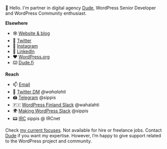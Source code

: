 👋 Hello. I'm partner in digital agency [Dude](https://dude.fi), WordPress Senior Developer and WordPress Community enthusiast.

**Elsewhere**
- 🕸 [Website & blog](https://sipp.is/)
- 🐤 [Twitter](https://twitter.com/wahalahti)
- 📸 [Instagram](https://instagram.com/wahalahti)
- 🧾 [LinkedIn](http://www.linkedin.com/in/timi-wahalahti)
- ❤️ [WordPress.org](https://profiles.wordpress.org/sippis)
- ⌨️ [Dude.fi](https://www.dude.fi/dudet/timi)

**Reach**
- 📫 [Email](mailto:timi@wahalahti.fi)
- 🐤 [Twitter DM](https://twitter.com/messages/compose?recipient_id=58433730) _@wahalahti_
- 🖨 [Telegram](https://telegram.me/sippis) @sippis
- 🇫🇮 [WordPress Finland Slack](https://fi.wordpress.org/chat/) @wahalahti
- 🌍 [Making WordPress Slack](https://make.wordpress.org/chat/) @sippis
- 📟 [IRC](https://en.wikipedia.org/wiki/IRC) sippis @ IRCnet

Check [my current focuses](https://sipp.is/now/). Not available for hire or freelance jobs. Contact [Dude](https://dude.fi) if you want my expertise. However, I’m happy to give support related to the WordPress project and community.
